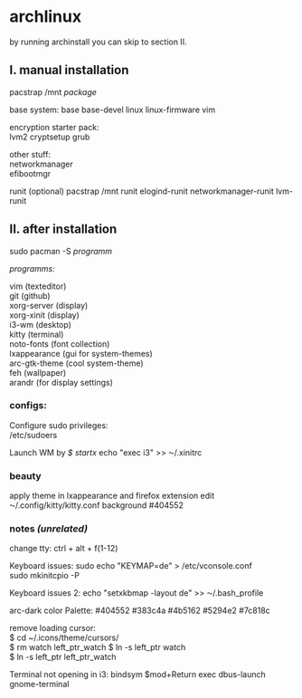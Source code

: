 # archlinux
by running archinstall you can skip to section II.


## I. manual installation

pacstrap /mnt *package*  
  
base system:
base base-devel linux linux-firmware vim  

encryption starter pack:   
lvm2 cryptsetup grub  

other stuff:  
networkmanager  
efibootmgr   

runit (optional) 
pacstrap /mnt runit elogind-runit networkmanager-runit lvm-runit   




## II. after installation
sudo pacman -S *programm*

*programms:*  

vim (texteditor)   
git (github)    
xorg-server (display)  
xorg-xinit (display)   
i3-wm (desktop)   
kitty (terminal)   
noto-fonts (font collection)   
lxappearance (gui for system-themes)   
arc-gtk-theme (cool system-theme)  
feh (wallpaper)  
arandr (for display settings)  
  
  
### configs:

Configure sudo privileges:  
/etc/sudoers

Launch WM by *$ startx*
echo "exec i3" >> ⁓/.xinitrc   
 
### beauty
apply theme in lxappearance and firefox extension
edit ⁓/.config/kitty/kitty.conf
background #404552

### notes *(unrelated)*
change tty:
ctrl + alt + f(1-12)  

Keyboard issues:
sudo echo "KEYMAP=de" > /etc/vconsole.conf  
sudo mkinitcpio -P  

Keyboard issues 2:
echo "setxkbmap -layout de" >> ⁓/.bash_profile

arc-dark color Palette:
#404552
#383c4a
#4b5162
#5294e2
#7c818c

remove loading cursor:  
$ cd ~/.icons/theme/cursors/  
$ rm watch left_ptr_watch
$ ln -s left_ptr watch  
$ ln -s left_ptr left_ptr_watch

Terminal not opening in i3:
bindsym $mod+Return exec dbus-launch gnome-terminal


